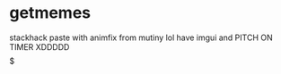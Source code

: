 # getmemes
stackhack paste with animfix from mutiny lol
have imgui and PITCH ON TIMER XDDDDD
$$$$$$$$$$$$$$$$$$$$$$$$$$$$$$$$$$$$$$$$$$$$$
